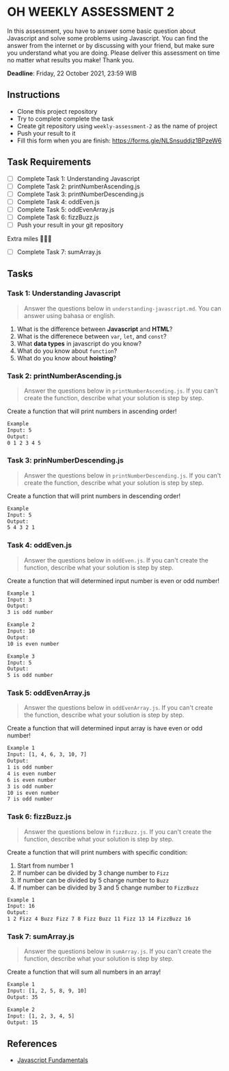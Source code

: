 # OH WEEKLY ASSESSMENT 2

In this assessment, you have to answer some basic question about Javascript and solve some problems using Javascript. You can find the answer from the internet or by discussing with your friend, but make sure you understand what you are doing. Please deliver this assessment on time no matter what results you make! Thank you.

**Deadline**: Friday, 22 October 2021, 23:59 WIB

## Instructions

- Clone this project repository
- Try to complete complete the task
- Create git repository using `weekly-assessment-2` as the name of project
- Push your result to it
- Fill this form when you are finish: https://forms.gle/NLSnsuddjz1BPzeW6

## Task Requirements

- [ ] Complete Task 1: Understanding Javascript
- [ ] Complete Task 2: printNumberAscending.js
- [ ] Complete Task 3: printNumberDescending.js
- [ ] Complete Task 4: oddEven.js
- [ ] Complete Task 5: oddEvenArray.js
- [ ] Complete Task 6: fizzBuzz.js
- [ ] Push your result in your git repository

Extra miles 🚀🚀🚀

- [ ] Complete Task 7: sumArray.js

## Tasks

### Task 1: Understanding Javascript

> Answer the questions below in `understanding-javascript.md`. You can answer using bahasa or english.

1. What is the difference between **Javascript** and **HTML**?
2. What is the differenece between `var`, `let`, and `const`?
3. What **data types** in javascript do you know?
4. What do you know about `function`?
5. What do you know about **hoisting**?

### Task 2: printNumberAscending.js

> Answer the questions below in `printNumberAscending.js`. If you can't create the function, describe what your solution is step by step.

Create a function that will print numbers in ascending order!

```bash
Example
Input: 5
Output:
0 1 2 3 4 5
```

### Task 3: prinNumberDescending.js

> Answer the questions below in `printNumberDescending.js`. If you can't create the function, describe what your solution is step by step.

Create a function that will print numbers in descending order!

```bash
Example
Input: 5
Output:
5 4 3 2 1
```

### Task 4: oddEven.js

> Answer the questions below in `oddEven.js`. If you can't create the function, describe what your solution is step by step.

Create a function that will determined input number is even or odd number!

```bash
Example 1
Input: 3
Output:
3 is odd number

Example 2
Input: 10
Output:
10 is even number

Example 3
Input: 5
Output:
5 is odd number
```

### Task 5: oddEvenArray.js

> Answer the questions below in `oddEvenArray.js`. If you can't create the function, describe what your solution is step by step.

Create a function that will determined input array is have even or odd number!

```bash
Example 1
Input: [1, 4, 6, 3, 10, 7]
Output:
1 is odd number
4 is even number
6 is even number
3 is odd number
10 is even number
7 is odd number
```

### Task 6: fizzBuzz.js

> Answer the questions below in `fizzBuzz.js`. If you can't create the function, describe what your solution is step by step.

Create a function that will print numbers with specific condition:

1. Start from number 1
2. If number can be divided by 3 change number to `Fizz`
3. If number can be divided by 5 change number to `Buzz`
4. If number can be divided by 3 and 5 change number to `FizzBuzz`

```bash
Example 1
Input: 16
Output:
1 2 Fizz 4 Buzz Fizz 7 8 Fizz Buzz 11 Fizz 13 14 FizzBuzz 16
```

### Task 7: sumArray.js

> Answer the questions below in `sumArray.js`. If you can't create the function, describe what your solution is step by step.

Create a function that will sum all numbers in an array!

```bash
Example 1
Input: [1, 2, 5, 8, 9, 10]
Output: 35

Example 2
Input: [1, 2, 3, 4, 5]
Output: 15
```

## References

- [Javascript Fundamentals](https://javascript.info/first-steps)
